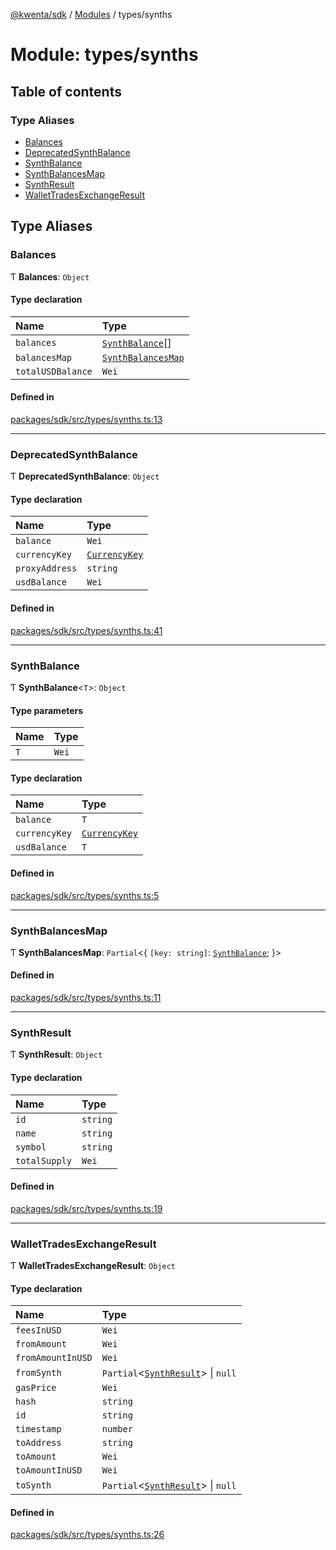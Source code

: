 [@kwenta/sdk](../README.md) / [Modules](../modules.md) / types/synths

# Module: types/synths

## Table of contents

### Type Aliases

- [Balances](types_synths.md#balances)
- [DeprecatedSynthBalance](types_synths.md#deprecatedsynthbalance)
- [SynthBalance](types_synths.md#synthbalance)
- [SynthBalancesMap](types_synths.md#synthbalancesmap)
- [SynthResult](types_synths.md#synthresult)
- [WalletTradesExchangeResult](types_synths.md#wallettradesexchangeresult)

## Type Aliases

### Balances

Ƭ **Balances**: `Object`

#### Type declaration

| Name | Type |
| :------ | :------ |
| `balances` | [`SynthBalance`](types_synths.md#synthbalance)[] |
| `balancesMap` | [`SynthBalancesMap`](types_synths.md#synthbalancesmap) |
| `totalUSDBalance` | `Wei` |

#### Defined in

[packages/sdk/src/types/synths.ts:13](https://github.com/Kwenta/kwenta/blob/28493a909/packages/sdk/src/types/synths.ts#L13)

___

### DeprecatedSynthBalance

Ƭ **DeprecatedSynthBalance**: `Object`

#### Type declaration

| Name | Type |
| :------ | :------ |
| `balance` | `Wei` |
| `currencyKey` | [`CurrencyKey`](types_common.md#currencykey) |
| `proxyAddress` | `string` |
| `usdBalance` | `Wei` |

#### Defined in

[packages/sdk/src/types/synths.ts:41](https://github.com/Kwenta/kwenta/blob/28493a909/packages/sdk/src/types/synths.ts#L41)

___

### SynthBalance

Ƭ **SynthBalance**<`T`\>: `Object`

#### Type parameters

| Name | Type |
| :------ | :------ |
| `T` | `Wei` |

#### Type declaration

| Name | Type |
| :------ | :------ |
| `balance` | `T` |
| `currencyKey` | [`CurrencyKey`](types_common.md#currencykey) |
| `usdBalance` | `T` |

#### Defined in

[packages/sdk/src/types/synths.ts:5](https://github.com/Kwenta/kwenta/blob/28493a909/packages/sdk/src/types/synths.ts#L5)

___

### SynthBalancesMap

Ƭ **SynthBalancesMap**: `Partial`<{ `[key: string]`: [`SynthBalance`](types_synths.md#synthbalance);  }\>

#### Defined in

[packages/sdk/src/types/synths.ts:11](https://github.com/Kwenta/kwenta/blob/28493a909/packages/sdk/src/types/synths.ts#L11)

___

### SynthResult

Ƭ **SynthResult**: `Object`

#### Type declaration

| Name | Type |
| :------ | :------ |
| `id` | `string` |
| `name` | `string` |
| `symbol` | `string` |
| `totalSupply` | `Wei` |

#### Defined in

[packages/sdk/src/types/synths.ts:19](https://github.com/Kwenta/kwenta/blob/28493a909/packages/sdk/src/types/synths.ts#L19)

___

### WalletTradesExchangeResult

Ƭ **WalletTradesExchangeResult**: `Object`

#### Type declaration

| Name | Type |
| :------ | :------ |
| `feesInUSD` | `Wei` |
| `fromAmount` | `Wei` |
| `fromAmountInUSD` | `Wei` |
| `fromSynth` | `Partial`<[`SynthResult`](types_synths.md#synthresult)\> \| ``null`` |
| `gasPrice` | `Wei` |
| `hash` | `string` |
| `id` | `string` |
| `timestamp` | `number` |
| `toAddress` | `string` |
| `toAmount` | `Wei` |
| `toAmountInUSD` | `Wei` |
| `toSynth` | `Partial`<[`SynthResult`](types_synths.md#synthresult)\> \| ``null`` |

#### Defined in

[packages/sdk/src/types/synths.ts:26](https://github.com/Kwenta/kwenta/blob/28493a909/packages/sdk/src/types/synths.ts#L26)
